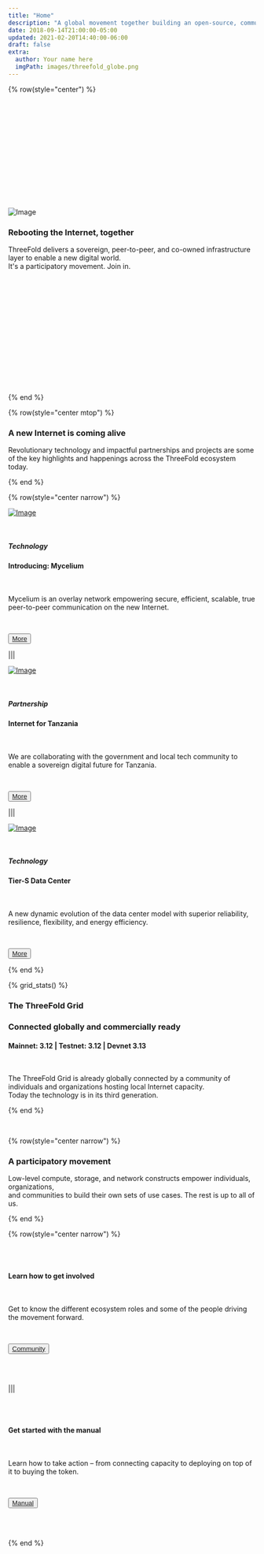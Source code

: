 ```yaml
---
title: "Home"
description: "A global movement together building an open-source, community-driven, decentralized Internet – from the ground up." # quotation marks to allow colons where used
date: 2018-09-14T21:00:00-05:00
updated: 2021-02-20T14:40:00-06:00
draft: false
extra:
  author: Your name here
  imgPath: images/threefold_globe.png
---
```


<!-- section 1 (header) -->

{% row(style="center") %}

<br>
<br>
<br>
<br>
<br>
<br>
<br>
<br>
<br>
<br>
<br>
<br>

![Image](black_threefold_horizontal.png#medium)

### **Rebooting the Internet, together**

ThreeFold delivers a sovereign, peer-to-peer, and co-owned infrastructure layer to enable a new digital world.<br>
It's a participatory movement. Join in.

<br>
<br>
<br>
<br>
<br>
<br>
<br>
<br>
<br>
<br>
<br>
<br>
<br>

{% end %}

{% row(style="center mtop") %}

### **A new Internet is coming alive**

Revolutionary technology and impactful partnerships and projects are some of the key highlights and happenings across the ThreeFold ecosystem today.

{% end %}

{% row(style="center narrow") %}

[![Image](mycelium.png#medium)](https://www.mycelium.threefold.io/)

<br>

##### Technology

#### Introducing: Mycelium

<br>

Mycelium is an overlay network empowering secure, efficient, scalable, true peer-to-peer communication on the new Internet.

<br>

<button>[More](https://www.mycelium.threefold.io/)</button>

|||

[![Image](icttanzania.png#medium)](/blog/dunia-yetu)

<br>

##### Partnership

#### Internet for Tanzania

<br>

We are collaborating with the government and local tech community to enable a sovereign digital future for Tanzania.

<br>

<button>[More](/blog/dunia-yetu)</button>

|||

[![Image](tiers.png#medium)](/blog/tier-s-data-center)

<br>

##### Technology

#### Tier-S Data Center

<br>

A new dynamic evolution of the data center model with superior reliability, resilience, flexibility, and energy efficiency.

<br>

<button>[More](/blog/tier-s-data-center)</button>

{% end %}

{% grid_stats() %}

### The ThreeFold Grid

### **Connected globally and commercially ready**

#### **Mainnet: 3.12** | Testnet: 3.12 | Devnet 3.13

<br>

The ThreeFold Grid is already globally connected by a community of individuals and organizations hosting local Internet capacity.<br>Today the technology is in its third generation.

{% end %}

<br>

{% row(style="center narrow") %}

### **A participatory movement**

Low-level compute, storage, and network constructs empower individuals, organizations,<br>and communities to build their own sets of use cases. The rest is up to all of us.

{% end %}

{% row(style="center narrow") %}

<br>
<br>

#### Learn how to get involved

<br>

Get to know the different ecosystem roles and some of the people driving the movement forward.

<br>

<button>[Community](/community)</button>

<br>
<br>

|||

<br>
<br>

#### Get started with the manual

<br>

Learn how to take action – from connecting capacity to deploying on top of it to buying the token.

<br>

<button>[Manual](https://manual.grid.tf/)</button>

<br>
<br>

{% end %}